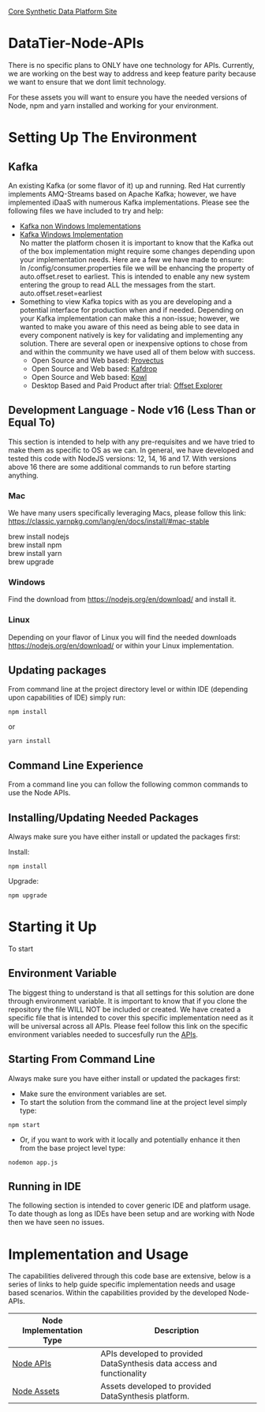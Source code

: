 [Core Synthetic Data Platform Site](https://github.com/SyntheticDataPlatform/.github/blob/main/profile/README.md)
# DataTier-Node-APIs

There is no specific plans to ONLY have one technology for APIs. Currently, we are working on
the best way to address and keep feature parity because we want to ensure that we dont limit
technology.

For these assets you will want to ensure you have the needed versions of Node, npm and yarn installed and working for
your environment.

# Setting Up The Environment

## Kafka
An existing Kafka (or some flavor of it) up and running. Red Hat currently implements AMQ-Streams based on Apache
Kafka; however, we have implemented iDaaS with numerous Kafka implementations. Please see the following files
we have included to try and help: <br/>
*  [Kafka non Windows Implementations](https://github.com/Project-Herophilus/Project-Herophilus-Assets/blob/main/Kafka.md)<br/>
*  [Kafka Windows Implementation](https://github.com/Project-Herophilus/Project-Herophilus-Assets/blob/main/KafkaWindows.md) <br/>
   No matter the platform chosen it is important to know that the Kafka out of the box implementation might require some changes depending
   upon your implementation needs. Here are a few we have made to ensure: <br/>
   In <kafka>/config/consumer.properties file we will be enhancing the property of auto.offset.reset to earliest. This is intended to enable any new
   system entering the group to read ALL the messages from the start. <br/>
   auto.offset.reset=earliest <br/>
* Something to view Kafka topics with as you are developing and a potential interface for production when and if needed.
  Depending on your Kafka implementation can make this a non-issue; however, we wanted to make you aware of this need
  as being able to see data in every component natively is key for validating and implementing any solution. There are
  several open or inexpensive options to chose from and within the community we have used all of them below with success.
    - Open Source and Web based: [Provectus](https://github.com/provectus/kafka-ui)
    - Open Source and Web based: [Kafdrop](https://github.com/obsidiandynamics/kafdrop)
    - Open Source and Web based: [Kowl](https://github.com/redpanda-data/kowl)
    - Desktop Based and Paid Product after trial: [Offset Explorer](https://www.kafkatool.com/)

## Development Language - Node v16 (Less Than or Equal To)
This section is intended to help with any pre-requisites and we have tried to make them as
specific to OS as we can. In general, we have developed and tested this code with NodeJS versions: 12, 14, 16 and 17.
With versions above 16 there are some additional commands to run before starting anything.

### Mac
We have many users specifically leveraging Macs, please follow this link:
https://classic.yarnpkg.com/lang/en/docs/install/#mac-stable

brew install nodejs <br/>
brew install npm <br/>
brew install yarn <br/>
brew upgrade <package> <br/>

### Windows
Find the download from https://nodejs.org/en/download/ and install it.

### Linux
Depending on your flavor of Linux you will find the needed downloads
https://nodejs.org/en/download/ or within your Linux implementation.

## Updating packages
From command line at the project directory level or within IDE (depending upon capabilities of IDE) simply run:
```
npm install
```
or
```
yarn install
```

## Command Line Experience
From a command line you can follow the following common commands to use the Node APIs.

## Installing/Updating Needed Packages
Always make sure you have either install or updated the packages first:

Install:

```
npm install
```

Upgrade:

```
npm upgrade
```

# Starting it Up
To start

## Environment Variable
The biggest thing to understand is that all settings for this solution are done through environment variable.
It is important to know that if you clone the repository the file  WILL NOT be included or created. We have
created a specific file that is intended to cover this specific implementation need as it will be universal
across all APIs. Please feel follow this link on the specific environment variables needed to succesfully
run the [APIs](../EnvironmentSetup.md).

## Starting From Command Line
Always make sure you have either install or updated the packages first:
- Make sure the environment variables are set.
- To start the solution from the command line at the project level simply type:
```
npm start 
```
- Or, if you want to work with it locally and potentially enhance it then from the base project level type:
```
nodemon app.js
```

## Running in IDE
The following section is intended to cover generic IDE and platform usage. To date though as long as IDEs have been
setup and are working with Node then we have seen no issues.

# Implementation and Usage
The capabilities delivered through this code base are extensive, below is a series of links to help guide specific
implementation needs and usage based scenarios. Within the capabilities provided by the developed Node-APIs.

| Node Implementation Type               | Description                                                            |
|----------------------------------------|------------------------------------------------------------------------| 
| [Node APIs](../Usage-Node-APIs.md)     | APIs developed to provided DataSynthesis data access and functionality |
| [Node Assets](../Usage-Node-Assets.md) | Assets developed to provided DataSynthesis platform.                   |





